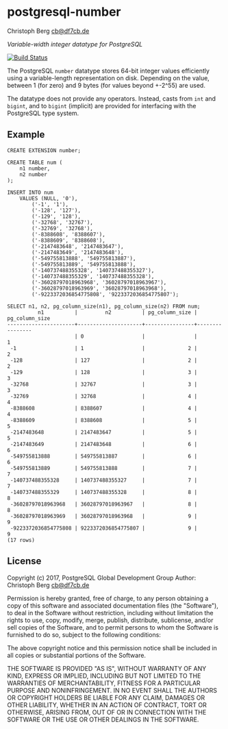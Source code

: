 postgresql-number
=================
Christoph Berg <cb@df7cb.de>

*Variable-width integer datatype for PostgreSQL*

[![Build Status](https://travis-ci.org/ChristophBerg/postgresql-number.svg?branch=master)](https://travis-ci.org/ChristophBerg/postgresql-number)

The PostgreSQL `number` datatype stores 64-bit integer values efficiently using
a variable-length representation on disk. Depending on the value, between 1
(for zero) and 9 bytes (for values beyond +-2^55) are used.

The datatype does not provide any operators. Instead, casts from `int` and
`bigint`, and to `bigint` (implicit) are provided for interfacing with the
PostgreSQL type system.

Example
-------
```
CREATE EXTENSION number;

CREATE TABLE num (
	n1 number,
	n2 number
);

INSERT INTO num
	VALUES (NULL, '0'),
		('-1', '1'),
		('-128', '127'),
		('-129', '128'),
		('-32768', '32767'),
		('-32769', '32768'),
		('-8388608', '8388607'),
		('-8388609', '8388608'),
		('-2147483648', '2147483647'),
		('-2147483649', '2147483648'),
		('-549755813888', '549755813887'),
		('-549755813889', '549755813888'),
		('-140737488355328', '140737488355327'),
		('-140737488355329', '140737488355328'),
		('-36028797018963968', '36028797018963967'),
		('-36028797018963969', '36028797018963968'),
		('-9223372036854775808', '9223372036854775807');

SELECT n1, n2, pg_column_size(n1), pg_column_size(n2) FROM num;
          n1          |         n2          | pg_column_size | pg_column_size
----------------------+---------------------+----------------+----------------
                      | 0                   |                |              1
 -1                   | 1                   |              2 |              2
 -128                 | 127                 |              2 |              2
 -129                 | 128                 |              3 |              3
 -32768               | 32767               |              3 |              3
 -32769               | 32768               |              4 |              4
 -8388608             | 8388607             |              4 |              4
 -8388609             | 8388608             |              5 |              5
 -2147483648          | 2147483647          |              5 |              5
 -2147483649          | 2147483648          |              6 |              6
 -549755813888        | 549755813887        |              6 |              6
 -549755813889        | 549755813888        |              7 |              7
 -140737488355328     | 140737488355327     |              7 |              7
 -140737488355329     | 140737488355328     |              8 |              8
 -36028797018963968   | 36028797018963967   |              8 |              8
 -36028797018963969   | 36028797018963968   |              9 |              9
 -9223372036854775808 | 9223372036854775807 |              9 |              9
(17 rows)
```

License
-------
Copyright (c) 2017, PostgreSQL Global Development Group
Author: Christoph Berg <cb@df7cb.de>

Permission is hereby granted, free of charge, to any person obtaining a copy
of this software and associated documentation files (the "Software"), to deal
in the Software without restriction, including without limitation the rights
to use, copy, modify, merge, publish, distribute, sublicense, and/or sell
copies of the Software, and to permit persons to whom the Software is
furnished to do so, subject to the following conditions:

The above copyright notice and this permission notice shall be included in all
copies or substantial portions of the Software.

THE SOFTWARE IS PROVIDED "AS IS", WITHOUT WARRANTY OF ANY KIND, EXPRESS OR
IMPLIED, INCLUDING BUT NOT LIMITED TO THE WARRANTIES OF MERCHANTABILITY,
FITNESS FOR A PARTICULAR PURPOSE AND NONINFRINGEMENT. IN NO EVENT SHALL THE
AUTHORS OR COPYRIGHT HOLDERS BE LIABLE FOR ANY CLAIM, DAMAGES OR OTHER
LIABILITY, WHETHER IN AN ACTION OF CONTRACT, TORT OR OTHERWISE, ARISING FROM,
OUT OF OR IN CONNECTION WITH THE SOFTWARE OR THE USE OR OTHER DEALINGS IN THE
SOFTWARE.
